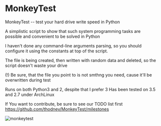 # MonkeyTest

MonkeyTest -- test your hard drive write speed in Python

A simplistic script to show that such system programming
tasks are possible and convenient to be solved in Python

I haven't done any command-line arguments parsing, so
you should configure it using the constants at top of the script.

The file is being created, then written with random data 
and deleted, so the script doesn't waste your drive

(!) Be sure, that the file you point to is not smthng
    you need, cause it'll be overwritten during test

Runs on both Python3 and 2, despite that I prefer 3
Has been tested on 3.5 and 2.7 under ArchLinux

If You want to contribute, be sure to see our TODO list first
  https://github.com/thodnev/MonkeyTest/milestones

![monkeytest](https://cloud.githubusercontent.com/assets/16870636/12556044/b2462b40-c38c-11e5-9f7b-bc2b70faad2f.png)
